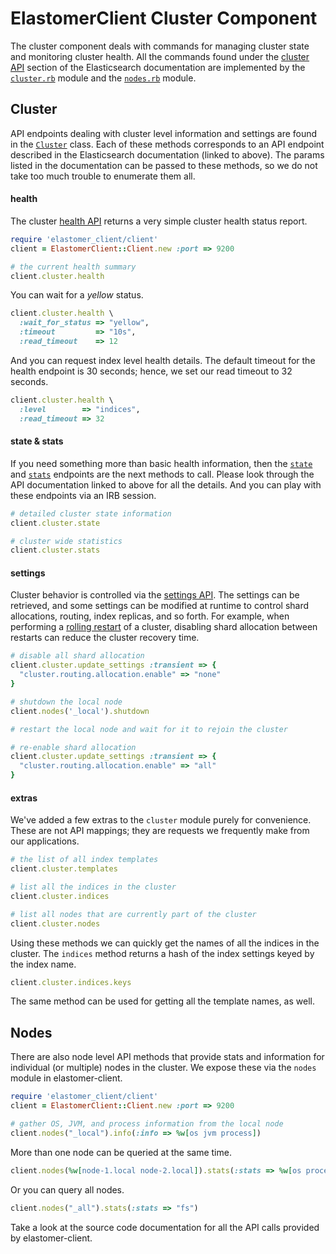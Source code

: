 # ElastomerClient Cluster Component

The cluster component deals with commands for managing cluster state and
monitoring cluster health. All the commands found under the
[cluster API](https://www.elastic.co/guide/en/elasticsearch/reference/current/cluster.html)
section of the Elasticsearch documentation are implemented by the
[`cluster.rb`](https://github.com/github/elastomer-client/blob/main/lib/elastomer_client/client/cluster.rb)
module and the [`nodes.rb`](https://github.com/github/elastomer-client/blob/main/lib/elastomer_client/client/nodes.rb)
module.

## Cluster

API endpoints dealing with cluster level information and settings are found in
the [`Cluster`](lib/elastomer_client/client/cluster.rb) class. Each of these methods
corresponds to an API endpoint described in the Elasticsearch documentation
(linked to above). The params listed in the documentation can be passed to these
methods, so we do not take too much trouble to enumerate them all.

#### health

The cluster [health API](https://www.elastic.co/guide/en/elasticsearch/reference/current/cluster-health.html)
returns a very simple cluster health status report.

```ruby
require 'elastomer_client/client'
client = ElastomerClient::Client.new :port => 9200

# the current health summary
client.cluster.health
```

You can wait for a *yellow* status.

```ruby
client.cluster.health \
  :wait_for_status => "yellow",
  :timeout         => "10s",
  :read_timeout    => 12
```

And you can request index level health details. The default timeout for the
health endpoint is 30 seconds; hence, we set our read timeout to 32 seconds.

```ruby
client.cluster.health \
  :level        => "indices",
  :read_timeout => 32
```

#### state & stats

If you need something more than basic health information, then the
[`state`](https://www.elastic.co/guide/en/elasticsearch/reference/current/cluster-state.html)
and [`stats`](https://www.elastic.co/guide/en/elasticsearch/reference/current/cluster-stats.html)
endpoints are the next methods to call. Please look through the API
documentation linked to above for all the details. And you can play with these
endpoints via an IRB session.

```ruby
# detailed cluster state information
client.cluster.state

# cluster wide statistics
client.cluster.stats
```

#### settings

Cluster behavior is controlled via the
[settings API](https://www.elastic.co/guide/en/elasticsearch/reference/current/cluster-update-settings.html).
The settings can be retrieved, and some settings can be modified at runtime to
control shard allocations, routing, index replicas, and so forth. For example,
when performing a [rolling restart](https://www.elastic.co/guide/en/elasticsearch/guide/current/_rolling_restarts.html)
of a cluster, disabling shard allocation between restarts can reduce the
cluster recovery time.

```ruby
# disable all shard allocation
client.cluster.update_settings :transient => {
  "cluster.routing.allocation.enable" => "none"
}

# shutdown the local node
client.nodes('_local').shutdown

# restart the local node and wait for it to rejoin the cluster

# re-enable shard allocation
client.cluster.update_settings :transient => {
  "cluster.routing.allocation.enable" => "all"
}
```

#### extras

We've added a few extras to the `cluster` module purely for convenience. These
are not API mappings; they are requests we frequently make from our
applications.

```ruby
# the list of all index templates
client.cluster.templates

# list all the indices in the cluster
client.cluster.indices

# list all nodes that are currently part of the cluster
client.cluster.nodes
```

Using these methods we can quickly get the names of all the indices in the
cluster. The `indices` method returns a hash of the index settings keyed by the
index name.

```ruby
client.cluster.indices.keys
```

The same method can be used for getting all the template names, as well.

## Nodes

There are also node level API methods that provide stats and information for
individual (or multiple) nodes in the cluster. We expose these via the `nodes`
module in elastomer-client.

```ruby
require 'elastomer_client/client'
client = ElastomerClient::Client.new :port => 9200

# gather OS, JVM, and process information from the local node
client.nodes("_local").info(:info => %w[os jvm process])
```

More than one node can be queried at the same time.

```ruby
client.nodes(%w[node-1.local node-2.local]).stats(:stats => %w[os process])
```

Or you can query all nodes.

```ruby
client.nodes("_all").stats(:stats => "fs")
```

Take a look at the source code documentation for all the API calls provided by
elastomer-client.
